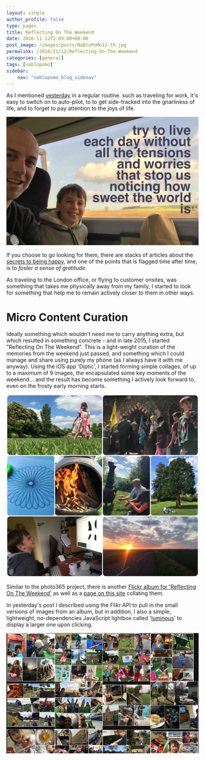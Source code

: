 ```yaml
---
layout: single
author_profile: false
type: pages
title: Reflecting On The Weekend
date: 2016-11-12T2:09:00+00:00
post_image: /images/posts/NaBloPoMo12-th.jpg
permalink: /2016/11/12/Reflecting-On-The-Weekend
categories: [general]
tags: [nablopomo]
sidebar:
    nav: "nablopomo_blog_sidenav"
---
```

As I mentioned [yesterday](../11/Photo365---Flickr-API) in a regular routine. such as traveling for work, it's easy to switch on to auto-pilot, to to get side-tracked into the gnarliness of life, and to forget to pay attention to the joys of life.

![How sweet the world is](/images/posts/NaBloPoMo12-sweet.jpg)

If you choose to go looking for them, there are stacks of articles about the [secrets to being happy](http://www.marcandangel.com/2011/08/30/12-things-happy-people-do-differently/), and one of the points that is flagged time after time, is to *foster a sense of gratitude*.

As traveling to the London office, or flying to customer onsites, was something that takes me physically away from my family, I started to look for something that help me to remain actively closer to them in other ways.

# Micro Content Curation
Ideally something which wouldn't need me to carry anything extra, but which resulted in something concrete - and in late 2015, I started "Reflecting On The Weekend". This is a light-weight curation of the memories from the weekend just passed, and something which I could manage and share using purely my phone (as I always have it with me anyway). Using the iOS app 'Diptic', I started forming simple collages, of up to a maximum of 9 images, the encapsulated some key moments of the weekend... and the result has become something I actively look forward to, even on the frosty early morning starts.

![Diptic-May](/images/posts/NaBloPoMo12-diptic.jpg)


Similar to the photo365 project, there is another [Flickr album for 'Reflecting On The Weekend'](https://www.flickr.com/photos/boseymour/albums/72157671649272141)
as well as a [page on this site](/reflecting/) collating them.

In yesterday's post I described using the Flikr API to pull in the small versions of images from an album, but in addition, I also a simple, lightweight, no-dependencies JavaScript lightbox called '[luminous](https://github.com/imgix/luminous)' to display a larger one upon clicking.

![Collection of collages](/images/posts/NaBloPoMo12-collages.png)
